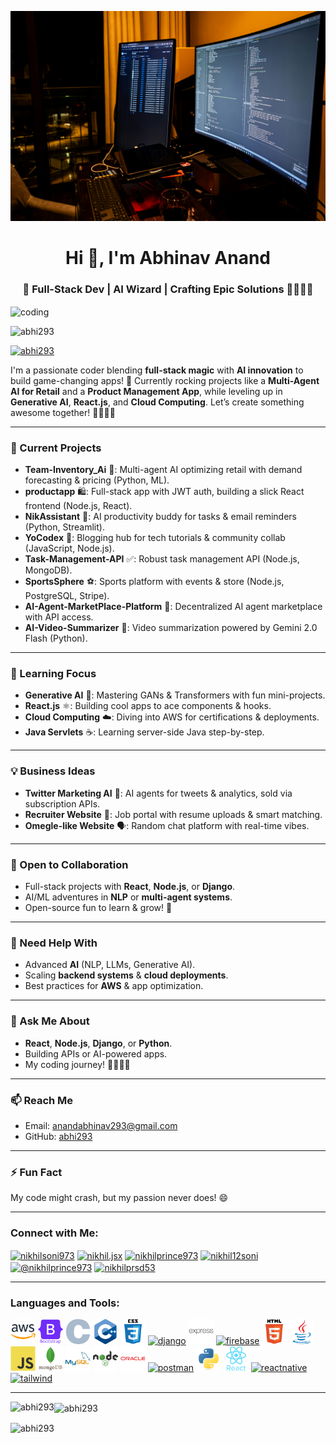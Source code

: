 ![MasterHead](https://raw.githubusercontent.com/nikhilij/nikhilij/refs/heads/main/boitumelo-CJJdMHz4s5c-unsplash.jpg)
<h1 align="center">Hi 👋, I'm Abhinav Anand</h1>
<h3 align="center" style="font-weight: bold;">🚀 Full-Stack Dev | AI Wizard | Crafting Epic Solutions 🥹🥹✨✨</h3>
<img align="center" width="100%" height="500px" alt="coding" src="https://i.redd.it/bpxxqqvps4h91.gif"/>

<p align="left"> <img src="https://komarev.com/ghpvc/?username=abhi293&label=Profile%20views&color=0e75b6&style=flat" alt="abhi293" /> </p>

<p align="left"> <a href="https://github.com/ryo-ma/github-profile-trophy"><img src="https://github-profile-trophy.vercel.app/?username=abhi293" alt="abhi293" /></a> </p>

I'm a passionate coder blending **full-stack magic** with **AI innovation** to build game-changing apps! 🌟 Currently rocking projects like a **Multi-Agent AI for Retail** and a **Product Management App**, while leveling up in **Generative AI**, **React.js**, and **Cloud Computing**. Let’s create something awesome together! 🥹🥹✨✨

---

### 🔭 Current Projects
- **Team-Inventory_Ai** 🛒: Multi-agent AI optimizing retail with demand forecasting & pricing (Python, ML).  
- **productapp** 🛍️: Full-stack app with JWT auth, building a slick React frontend (Node.js, React).  
- **NikAssistant** 🧠: AI productivity buddy for tasks & email reminders (Python, Streamlit).  
- **YoCodex** 📝: Blogging hub for tech tutorials & community collab (JavaScript, Node.js).  
- **Task-Management-API** ✅: Robust task management API (Node.js, MongoDB).  
- **SportsSphere** ⚽: Sports platform with events & store (Node.js, PostgreSQL, Stripe).  
- **AI-Agent-MarketPlace-Platform** 🤖: Decentralized AI agent marketplace with API access.  
- **AI-Video-Summarizer** 🎥: Video summarization powered by Gemini 2.0 Flash (Python).

---

### 🌱 Learning Focus
- **Generative AI** 🎨: Mastering GANs & Transformers with fun mini-projects.  
- **React.js** ⚛️: Building cool apps to ace components & hooks.  
- **Cloud Computing** ☁️: Diving into AWS for certifications & deployments.  
- **Java Servlets** ☕: Learning server-side Java step-by-step.

---

### 💡 Business Ideas
- **Twitter Marketing AI** 📱: AI agents for tweets & analytics, sold via subscription APIs.  
- **Recruiter Website** 💼: Job portal with resume uploads & smart matching.  
- **Omegle-like Website** 🗣️: Random chat platform with real-time vibes.

---

### 👯 Open to Collaboration
- Full-stack projects with **React**, **Node.js**, or **Django**.  
- AI/ML adventures in **NLP** or **multi-agent systems**.  
- Open-source fun to learn & grow! 🌟

---

### 🤝 Need Help With
- Advanced **AI** (NLP, LLMs, Generative AI).  
- Scaling **backend systems** & **cloud deployments**.  
- Best practices for **AWS** & app optimization.

---

### 💬 Ask Me About
- **React**, **Node.js**, **Django**, or **Python**.  
- Building APIs or AI-powered apps.  
- My coding journey! 🥹🥹✨✨

---

### 📫 Reach Me
- Email: [anandabhinav293@gmail.com](mailto:anandabhinav293@gmail.com)  
- GitHub: [abhi293](https://github.com/abhi293)

---

### ⚡ Fun Fact
My code might crash, but my passion never does! 😄

---

<h3 align="left">Connect with Me:</h3>
<p align="left">
<a href="https://www.linkedin.com/in/abhinav-anand-9460b0200" target="_blank"><img align="center" src="https://raw.githubusercontent.com/rahuldkjain/github-profile-readme-generator/master/src/images/icons/Social/linked-in-alt.svg" alt="nikhilsoni973" height="30" width="40" /></a>
<a href="https://www.instagram.com/call.me_abhinav/" target="_blank"><img align="center" src="https://raw.githubusercontent.com/rahuldkjain/github-profile-readme-generator/master/src/images/icons/Social/instagram.svg" alt="nikhil.jsx" height="30" width="40" /></a>
<a href="#" target="_blank"><img align="center" src="https://raw.githubusercontent.com/rahuldkjain/github-profile-readme-generator/master/src/images/icons/Social/hackerrank.svg" alt="nikhilprince973" height="30" width="40" /></a>
<a href="#" target="_blank"><img align="center" src="https://raw.githubusercontent.com/rahuldkjain/github-profile-readme-generator/master/src/images/icons/Social/leet-code.svg" alt="nikhil12soni" height="30" width="40" /></a>
<a href="#" target="_blank"><img align="center" src="https://raw.githubusercontent.com/rahuldkjain/github-profile-readme-generator/master/src/images/icons/Social/hackerearth.svg" alt="@nikhilprince973" height="30" width="40" /></a>
<a href="#" target="_blank"><img align="center" src="https://raw.githubusercontent.com/rahuldkjain/github-profile-readme-generator/master/src/images/icons/Social/geeks-for-geeks.svg" alt="nikhilprsd53" height="30" width="40" /></a>
</p>

---

<h3 align="left">Languages and Tools:</h3>
<p align="left">
<a href="https://aws.amazon.com" target="_blank" rel="noreferrer"><img src="https://raw.githubusercontent.com/devicons/devicon/master/icons/amazonwebservices/amazonwebservices-original-wordmark.svg" alt="aws" width="40" height="40"/></a>
<a href="https://getbootstrap.com" target="_blank" rel="noreferrer"><img src="https://raw.githubusercontent.com/devicons/devicon/master/icons/bootstrap/bootstrap-plain-wordmark.svg" alt="bootstrap" width="40" height="40"/></a>
<a href="https://www.cprogramming.com/" target="_blank" rel="noreferrer"><img src="https://raw.githubusercontent.com/devicons/devicon/master/icons/c/c-original.svg" alt="c" width="40" height="40"/></a>
<a href="https://www.w3schools.com/cpp/" target="_blank" rel="noreferrer"><img src="https://raw.githubusercontent.com/devicons/devicon/master/icons/cplusplus/cplusplus-original.svg" alt="cplusplus" width="40" height="40"/></a>
<a href="https://www.w3schools.com/css/" target="_blank" rel="noreferrer"><img src="https://raw.githubusercontent.com/devicons/devicon/master/icons/css3/css3-original-wordmark.svg" alt="css3" width="40" height="40"/></a>
<a href="https://www.djangoproject.com/" target="_blank" rel="noreferrer"><img src="https://cdn.worldvectorlogo.com/logos/django.svg" alt="django" width="40" height="40"/></a>
<a href="https://expressjs.com" target="_blank" rel="noreferrer"><img src="https://raw.githubusercontent.com/devicons/devicon/master/icons/express/express-original-wordmark.svg" alt="express" width="40" height="40"/></a>
<a href="https://firebase.google.com/" target="_blank" rel="noreferrer"><img src="https://www.vectorlogo.zone/logos/firebase/firebase-icon.svg" alt="firebase" width="40" height="40"/></a>
<a href="https://www.w3.org/html/" target="_blank" rel="noreferrer"><img src="https://raw.githubusercontent.com/devicons/devicon/master/icons/html5/html5-original-wordmark.svg" alt="html5" width="40" height="40"/></a>
<a href="https://www.java.com" target="_blank" rel="noreferrer"><img src="https://raw.githubusercontent.com/devicons/devicon/master/icons/java/java-original.svg" alt="java" width="40" height="40"/></a>
<a href="https://developer.mozilla.org/en-US/docs/Web/JavaScript" target="_blank" rel="noreferrer"><img src="https://raw.githubusercontent.com/devicons/devicon/master/icons/javascript/javascript-original.svg" alt="javascript" width="40" height="40"/></a>
<a href="https://www.mongodb.com/" target="_blank" rel="noreferrer"><img src="https://raw.githubusercontent.com/devicons/devicon/master/icons/mongodb/mongodb-original-wordmark.svg" alt="mongodb" width="40" height="40"/></a>
<a href="https://www.mysql.com/" target="_blank" rel="noreferrer"><img src="https://raw.githubusercontent.com/devicons/devicon/master/icons/mysql/mysql-original-wordmark.svg" alt="mysql" width="40" height="40"/></a>
<a href="https://nodejs.org" target="_blank" rel="noreferrer"><img src="https://raw.githubusercontent.com/devicons/devicon/master/icons/nodejs/nodejs-original-wordmark.svg" alt="nodejs" width="40" height="40"/></a>
<a href="https://www.oracle.com/" target="_blank" rel="noreferrer"><img src="https://raw.githubusercontent.com/devicons/devicon/master/icons/oracle/oracle-original.svg" alt="oracle" width="40" height="40"/></a>
<a href="https://postman.com" target="_blank" rel="noreferrer"><img src="https://www.vectorlogo.zone/logos/getpostman/getpostman-icon.svg" alt="postman" width="40" height="40"/></a>
<a href="https://www.python.org" target="_blank" rel="noreferrer"><img src="https://raw.githubusercontent.com/devicons/devicon/master/icons/python/python-original.svg" alt="python" width="40" height="40"/></a>
<a href="https://reactjs.org/" target="_blank" rel="noreferrer"><img src="https://raw.githubusercontent.com/devicons/devicon/master/icons/react/react-original-wordmark.svg" alt="react" width="40" height="40"/></a>
<a href="https://reactnative.dev/" target="_blank" rel="noreferrer"><img src="https://reactnative.dev/img/header_logo.svg" alt="reactnative" width="40" height="40"/></a>
<a href="https://tailwindcss.com/" target="_blank" rel="noreferrer"><img src="https://www.vectorlogo.zone/logos/tailwindcss/tailwindcss-icon.svg" alt="tailwind" width="40" height="40"/></a>
</p>

---

<p><img align="left" src="https://github-readme-stats.vercel.app/api/top-langs?username=abhi293&show_icons=true&locale=en&layout=compact" alt="abhi293" /></p>

<p> <img align="center" src="https://github-readme-stats.vercel.app/api?username=abhi293&show_icons=true&locale=en" alt="abhi293" /></p>

<p><img align="center" src="https://github-readme-streak-stats.herokuapp.com/?user=abhi293&" alt="abhi293" /></p>
